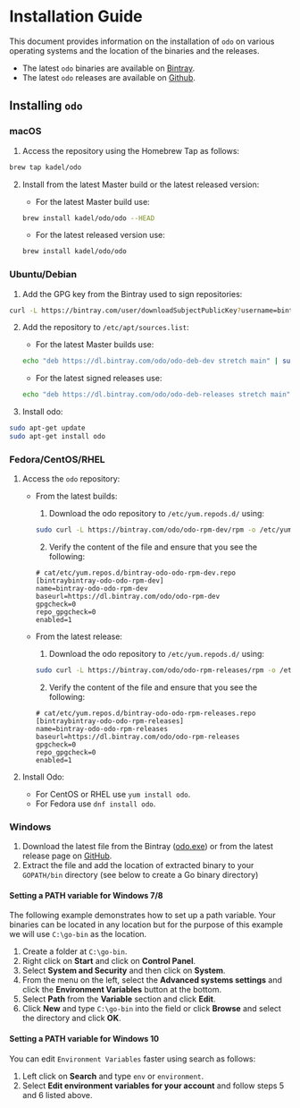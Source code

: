 # Installation Guide

This document provides information on the installation of `odo` on various operating systems and the location of the binaries and the releases.

* The latest `odo` binaries are available on [Bintray](https://dl.bintray.com/odo/odo/latest/).
* The latest `odo` releases are available on [Github](https://github.com/openshift/odo/releases/latest).

## Installing `odo`

### macOS

1. Access the repository using the Homebrew Tap as follows:

```sh
brew tap kadel/odo
```

2. Install from the latest Master build or the latest released version:

    * For the latest Master build use:

    ```sh
    brew install kadel/odo/odo --HEAD
    ```

    * For the latest released version use:

    ```sh
    brew install kadel/odo/odo
    ```

### Ubuntu/Debian

1. Add the GPG key from the Bintray used to sign repositories:

```sh
curl -L https://bintray.com/user/downloadSubjectPublicKey?username=bintray | apt-key add -
```
2. Add the repository to `/etc/apt/sources.list`:

    * For the latest Master builds use:

    ```sh
    echo "deb https://dl.bintray.com/odo/odo-deb-dev stretch main" | sudo tee -a /etc/apt/sources.list
    ```
    * For the latest signed releases use:

    ```sh
    echo "deb https://dl.bintray.com/odo/odo-deb-releases stretch main" | sudo tee -a /etc/apt/sources.list
    ```
3. Install odo:

```sh
sudo apt-get update
sudo apt-get install odo
```

### Fedora/CentOS/RHEL
1. Access the `odo` repository:

    * From the latest builds:
        1. Download the odo repository to `/etc/yum.repods.d/` using:

        ```sh
        sudo curl -L https://bintray.com/odo/odo-rpm-dev/rpm -o /etc/yum.repos.d/bintray-odo-odo-rpm-dev.repo
        ```
        2. Verify the content of the file and ensure that you see the following:

        ```
        # cat/etc/yum.repos.d/bintray-odo-odo-rpm-dev.repo
        [bintraybintray-odo-odo-rpm-dev]
        name=bintray-odo-odo-rpm-dev
        baseurl=https://dl.bintray.com/odo/odo-rpm-dev
        gpgcheck=0
        repo_gpgcheck=0
        enabled=1
        ```

    * From the latest release:
        1. Download the odo repository to `/etc/yum.repods.d/` using:

        ```sh
        sudo curl -L https://bintray.com/odo/odo-rpm-releases/rpm -o /etc/yum.repos.d/bintray-odo-odo-rpm-releases.repo
        ```
        2. Verify the content of the file and ensure that you see the following:

        ```
        # cat/etc/yum.repos.d/bintray-odo-odo-rpm-releases.repo
        [bintraybintray-odo-odo-rpm-releases]
        name=bintray-odo-odo-rpm-releases
        baseurl=https://dl.bintray.com/odo/odo-rpm-releases
        gpgcheck=0
        repo_gpgcheck=0
        enabled=1
        ```

2. Install Odo:

    * For CentOS or RHEL use `yum install odo`.
    * For Fedora use `dnf install odo`.

### Windows

1. Download the latest file from the Bintray ([odo.exe](https://dl.bintray.com/odo/odo/latest/windows-amd64/odo.exe)) or from the latest release page on [GitHub](https://github.com/openshift/odo/releases).
2. Extract the file and add the location of extracted binary to your `GOPATH/bin` directory (see below to create a Go binary directory)

#### Setting a PATH variable for Windows 7/8

The following example demonstrates how to set up a path variable. Your binaries can be located in any location but for the purpose of this example we will use `C:\go-bin` as the location.

1. Create a folder at `C:\go-bin`.
2. Right click on **Start** and click on **Control Panel**.
3. Select **System and Security** and then click on **System**.
4. From the menu on the left, select the **Advanced systems settings** and click the **Environment Variables** button at the bottom.
5. Select **Path** from the **Variable** section and click **Edit**.
6. Click **New** and type `C:\go-bin` into the field or click **Browse** and select the directory and click **OK**.

#### Setting a PATH variable for Windows 10
You can edit `Environment Variables` faster using search as follows:

1. Left click on **Search** and type `env` or `environment`.
2. Select **Edit environment variables for your account** and follow steps 5 and 6 listed above.
